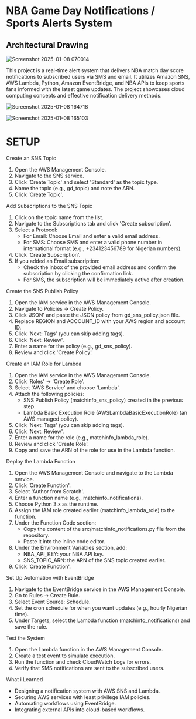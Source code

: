 # NBA Game Day Notifications / Sports Alerts System

## Architectural Drawing
![Screenshot 2025-01-08 070014](https://github.com/user-attachments/assets/073dd5a8-8b9f-4c31-abc0-b233fbf0610f)

This project is a real-time alert system that delivers NBA match day score notifications to subscribed users via SMS and email. It utilizes Amazon SNS, AWS Lambda, Python, Amazon EventBridge, and NBA APIs to keep sports fans informed with the latest game updates. The project showcases cloud computing concepts and effective notification delivery methods.


![Screenshot 2025-01-08 164718](https://github.com/user-attachments/assets/003f65fd-af31-48af-964e-145019b99d11)

![Screenshot 2025-01-08 165103](https://github.com/user-attachments/assets/c5a60e6e-6242-487d-8541-a5acf2b2f1cf)


# SETUP 
Create an SNS Topic
1. Open the AWS Management Console.
2. Navigate to the SNS service.
3. Click 'Create Topic' and select 'Standard' as the topic type.
4. Name the topic (e.g., gd_topic) and note the ARN.
5. Click 'Create Topic'.

Add Subscriptions to the SNS Topic
1. Click on the topic name from the list.
2. Navigate to the Subscriptions tab and click 'Create subscription'.
3. Select a Protocol:
   - For Email: Choose Email and enter a valid email address.
   - For SMS: Choose SMS and enter a valid phone number in international format (e.g., +234123456789 for Nigerian numbers).
4. Click 'Create Subscription'.
5. If you added an Email subscription:
   - Check the inbox of the provided email address and confirm the subscription by clicking the confirmation link.
   - For SMS, the subscription will be immediately active after creation.

Create the SNS Publish Policy
1. Open the IAM service in the AWS Management Console.
2. Navigate to Policies → Create Policy.
3. Click 'JSON' and paste the JSON policy from gd_sns_policy.json file.
4. Replace REGION and ACCOUNT_ID with your AWS region and account ID.
5. Click 'Next: Tags' (you can skip adding tags).
6. Click 'Next: Review'.
7. Enter a name for the policy (e.g., gd_sns_policy).
8. Review and click 'Create Policy'.

Create an IAM Role for Lambda
1. Open the IAM service in the AWS Management Console.
2. Click 'Roles' → 'Create Role'.
3. Select 'AWS Service' and choose 'Lambda'.
4. Attach the following policies:
   - SNS Publish Policy (matchinfo_sns_policy) created in the previous step.
   - Lambda Basic Execution Role (AWSLambdaBasicExecutionRole) (an AWS managed policy).
5. Click 'Next: Tags' (you can skip adding tags).
6. Click 'Next: Review'.
7. Enter a name for the role (e.g., matchinfo_lambda_role).
8. Review and click 'Create Role'.
9. Copy and save the ARN of the role for use in the Lambda function.

Deploy the Lambda Function
1. Open the AWS Management Console and navigate to the Lambda service.
2. Click 'Create Function'.
3. Select 'Author from Scratch'.
4. Enter a function name (e.g., matchinfo_notifications).
5. Choose Python 3.x as the runtime.
6. Assign the IAM role created earlier (matchinfo_lambda_role) to the function.
7. Under the Function Code section:
   - Copy the content of the src/matchinfo_notifications.py file from the repository.
   - Paste it into the inline code editor.
8. Under the Environment Variables section, add:
   - NBA_API_KEY: your NBA API key.
   - SNS_TOPIC_ARN: the ARN of the SNS topic created earlier.
9. Click 'Create Function'.

Set Up Automation with EventBridge
1. Navigate to the EventBridge service in the AWS Management Console.
2. Go to Rules → Create Rule.
3. Select Event Source: Schedule.
4. Set the cron schedule for when you want updates (e.g., hourly Nigerian time).
5. Under Targets, select the Lambda function (matchinfo_notifications) and save the rule.

Test the System
1. Open the Lambda function in the AWS Management Console.
2. Create a test event to simulate execution.
3. Run the function and check CloudWatch Logs for errors.
4. Verify that SMS notifications are sent to the subscribed users.

What i Learned
- Designing a notification system with AWS SNS and Lambda.
- Securing AWS services with least privilege IAM policies.
- Automating workflows using EventBridge.
- Integrating external APIs into cloud-based workflows.







